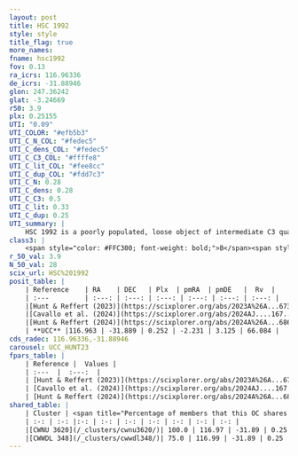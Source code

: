 ```yaml
---
layout: post
title: HSC 1992
style: style
title_flag: true
more_names: 
fname: hsc1992
fov: 0.13
ra_icrs: 116.96336
de_icrs: -31.88946
glon: 247.36242
glat: -3.24669
r50: 3.9
plx: 0.25155
UTI: "0.09"
UTI_COLOR: "#efb5b3"
UTI_C_N_COL: "#fedec5"
UTI_C_dens_COL: "#fedec5"
UTI_C_C3_COL: "#ffffe8"
UTI_C_lit_COL: "#fee8cc"
UTI_C_dup_COL: "#fdd7c3"
UTI_C_N: 0.28
UTI_C_dens: 0.28
UTI_C_C3: 0.5
UTI_C_lit: 0.33
UTI_C_dup: 0.25
UTI_summary: |
    HSC 1992 is a poorly populated, loose object of intermediate C3 quality. It was recently reported in the literature.<br><br><span style="color: #99180f; font-weight: bold;">Warning: </span>This is possibly a duplicated object, which shares a significant percentage of members with at least one previously reported entry.
class3: |
    <span style="color: #FFC300; font-weight: bold;">B</span><span style="color: #FFC300; font-weight: bold;">B</span>
r_50_val: 3.9
N_50_val: 28
scix_url: HSC%201992
posit_table: |
    | Reference    | RA    | DEC   | Plx  | pmRA  | pmDE   |  Rv  |
    | :---         | :---: | :---: | :---: | :---: | :---: | :---: |
    |[Hunt & Reffert (2023)](https://scixplorer.org/abs/2023A%26A...673A.114H) | 116.959 | -31.889 | 0.228 | -2.248 | 3.134 | -- |
    |[Cavallo et al. (2024)](https://scixplorer.org/abs/2024AJ....167...12C) | 116.959 | -31.872 | 0.23 | -- | -- | -- |
    |[Hunt & Reffert (2024)](https://scixplorer.org/abs/2024A%26A...686A..42H) | 116.959 | -31.889 | 0.228 | -2.248 | 3.134 | -- |
    | **UCC** |116.963 | -31.889 | 0.252 | -2.231 | 3.125 | 66.084 | 
cds_radec: 116.96336,-31.88946
carousel: UCC_HUNT23
fpars_table: |
    | Reference |  Values |
    | :---  |  :---:  |
    | [Hunt & Reffert (2023)](https://scixplorer.org/abs/2023A%26A...673A.114H) | `AV50=2.377, diffAV50=2.136, MOD50=12.931, logAge50=7.778` |
    | [Cavallo et al. (2024)](https://scixplorer.org/abs/2024AJ....167...12C) | `AV50=2.28, dMod50=13.12, logAge50=7.57, [Fe/H]50=0.17` |
    | [Hunt & Reffert (2024)](https://scixplorer.org/abs/2024A%26A...686A..42H) | `MassJ=308.615` |
shared_table: |
    | Cluster | <span title="Percentage of members that this OC shares with the ones listed">%</span>   | RA   | DEC   | Plx   | pmRA  | pmDE  | Rv | UTI |
    | :-: | :-: |:-: | :-: | :-: | :-: | :-: | :-: | :-: |
    |[CWNU 3620](/_clusters/cwnu3620/)| 100.0 | 116.97 | -31.89 | 0.25 | -2.23 | 3.11 | 66.08 |0.09 |
    |[CWWDL 348](/_clusters/cwwdl348/)| 75.0 | 116.99 | -31.89 | 0.25 | -2.24 | 3.14 | 66.08 |0.18 |
---
```

